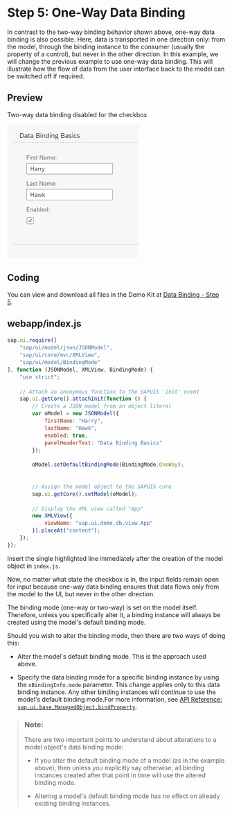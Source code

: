 <!-- loio88756c08fe144ba08ff1762ad92fc07c -->

# Step 5: One-Way Data Binding

In contrast to the two-way binding behavior shown above, one-way data binding is also possible. Here, data is transported in one direction only: from the model, through the binding instance to the consumer \(usually the property of a control\), but never in the other direction. In this example, we will change the previous example to use one-way data binding. This will illustrate how the flow of data from the user interface back to the model can be switched off if required.



## Preview

   
  
<a name="loio88756c08fe144ba08ff1762ad92fc07c__fig_r1j_pst_mr"/>Two-way data binding disabled for the checkbox

 ![](images/Tutorial_Data_Binding_Step_4_61d68f1.png "Two-way data binding disabled for the checkbox") 



## Coding

You can view and download all files in the Demo Kit at [Data Binding - Step 5](https://ui5.sap.com/#/entity/sap.ui.core.tutorial.databinding/sample/sap.ui.core.tutorial.databinding.05).



## webapp/index.js

```js
sap.ui.require([
	"sap/ui/model/json/JSONModel",
	"sap/ui/core/mvc/XMLView",
	"sap/ui/model/BindingMode"
], function (JSONModel, XMLView, BindingMode) {
	"use strict";

	// Attach an anonymous function to the SAPUI5 'init' event
	sap.ui.getCore().attachInit(function () {
		// Create a JSON model from an object literal
		var oModel = new JSONModel({
			firstName: "Harry",
			lastName: "Hawk",
			enabled: true,
			panelHeaderText: "Data Binding Basics"
		});

		oModel.setDefaultBindingMode(BindingMode.OneWay);


		// Assign the model object to the SAPUI5 core
		sap.ui.getCore().setModel(oModel);

		// Display the XML view called "App"
		new XMLView({
			viewName: "sap.ui.demo.db.view.App"
		}).placeAt("content");
	});
});

```

Insert the single highlighted line immediately after the creation of the model object in `index.js`.

Now, no matter what state the checkbox is in, the input fields remain open for input because one-way data binding ensures that data flows only from the model to the UI, but never in the other direction.

The binding mode \(one-way or two-way\) is set on the model itself. Therefore, unless you specifically alter it, a binding instance will always be created using the model's default binding mode.

Should you wish to alter the binding mode, then there are two ways of doing this:

-   Alter the model's default binding mode. This is the approach used above.

-   Specify the data binding mode for a specific binding instance by using the `oBindingInfo.mode` parameter. This change applies only to this data binding instance. Any other binding instances will continue to use the model's default binding mode.For more information, see [API Reference: `sap.ui.base.ManagedObject.bindProperty`](https://ui5.sap.com/#/api/sap.ui.base.ManagedObject/methods/bindProperty). 


> ### Note:  
> There are two important points to understand about alterations to a model object's data binding mode:
> 
> -   If you alter the default binding mode of a model \(as in the example above\), then unless you explicitly say otherwise, all binding instances created after that point in time will use the altered binding mode.
> 
> -   Altering a model's default binding mode has no effect on already existing binding instances.

